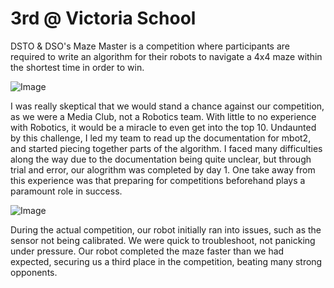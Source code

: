 # 3rd @ Victoria School

<p>
DSTO & DSO's Maze Master is a competition where participants are required
to write an algorithm for their robots to navigate a 4x4 maze
within the shortest time in order to win.
</p>
<img alt="Image" src="/mm-1.jpg">
<p>
I was really skeptical that we would stand a chance against our competition, 
as we were a Media Club, not a Robotics team. With little to no experience with
Robotics, it would be a miracle to even get into the top 10. Undaunted by this
challenge, I led my team to read up the documentation for mbot2, and started piecing together parts of the algorithm. I faced many difficulties
along the way due to the documentation being quite unclear,
but through trial and error, our alogrithm was completed by
day 1. One take away from this experience was that preparing for competitions 
beforehand plays a paramount role in success.
</p>
<img alt="Image" src="/mm-2.jpg">
<p>
During the actual competition, our robot initially ran into
issues, such as the sensor not being calibrated. We were quick
to troubleshoot, not panicking under pressure. Our robot
completed the maze faster than we had expected, securing us a
third place in the competition, beating many strong opponents.
</p>
